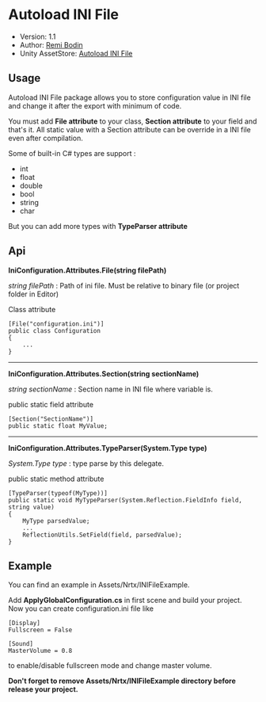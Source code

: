 # Autoload INI File

- Version:  1.1
- Author: [Remi Bodin](https://www.remibodin.fr)
- Unity AssetStore: [Autoload INI File](https://assetstore.unity.com/packages/slug/130860)

## Usage

Autoload INI File package allows you to store configuration value in INI file and change it after the export with minimum of code.

You must add **File attribute** to your class, **Section attribute** to your field and that's it.
All static value with a Section attribute can be override in a INI file even after compilation.

Some of built-in C# types are support :
- int
- float
- double
- bool
- string
- char

But you can add more types with **TypeParser attribute**

## Api

**IniConfiguration.Attributes.File(string filePath)**

*string filePath* : Path of ini file. Must be relative to binary file (or project folder in Editor)

Class attribute

	[File("configuration.ini")]
	public class Configuration
	{
		...
	}

---

**IniConfiguration.Attributes.Section(string sectionName)** 

*string sectionName* : Section name in INI file where variable is.

public static field attribute

	[Section("SectionName")]
	public static float MyValue;

---

**IniConfiguration.Attributes.TypeParser(System.Type type)** 

*System.Type type* : type parse by this delegate.

public static method attribute 

	[TypeParser(typeof(MyType))]
	public static void MyTypeParser(System.Reflection.FieldInfo field, string value)
	{
		MyType parsedValue;
		...
		ReflectionUtils.SetField(field, parsedValue);
	}

## Example

You can find an example in Assets/Nrtx/INIFileExample.

Add **ApplyGlobalConfiguration.cs** in first scene and build your project.
Now you can create configuration.ini file like 

	[Display]
	Fullscreen = False

	[Sound]
	MasterVolume = 0.8

to enable/disable fullscreen mode and change master volume.

**Don't forget to remove Assets/Nrtx/INIFileExample directory before release your project.**